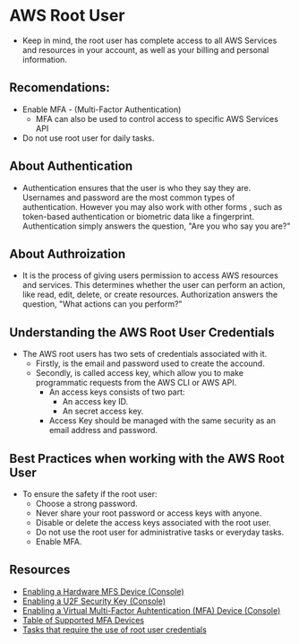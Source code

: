 # AWS Root User

- Keep in mind, the root user has complete access to all AWS Services and resources in your account, as well as your billing and personal information.

## Recomendations:

- Enable MFA - (Multi-Factor Authentication)
  - MFA can also be used to control access to specific AWS Services API
- Do not use root user for daily tasks.

## About Authentication

- Authentication ensures that the user is who they say they are. Usernames and password are the most common types of authentication. However you may also work with other forms , such as token-based authentication or biometric data like a fingerprint. Authentication simply answers the question, "Are you who say you are?"

## About Authroization

- It is the process of giving users permission to access AWS resources and services. This determines whether the user can perform an action, like read, edit, delete, or create resources. Authorization answers the question, "What actions can you perform?"

## Understanding the AWS Root User Credentials

- The AWS root users has two sets of credentials associated with it.
  - Firstly, is the email and password used to create the accound.
  - Secondly, is called access key, which allow you to make programmatic requests from the AWS CLI or AWS API.
    - An access keys consists of two part:
      - An access key ID.
      - An secret access key.
    - Access Key should be managed with the same security as an email address and password.

## Best Practices when working with the AWS Root User

- To ensure the safety if the root user:
  - Choose a strong password.
  - Never share your root password or access keys with anyone.
  - Disable or delete the access keys associated with the root user.
  - Do not use the root user for administrative tasks or everyday tasks.
  - Enable MFA.

## Resources

- [Enabling a Hardware MFS Device (Console)](https://docs.aws.amazon.com/IAM/latest/UserGuide/id_credentials_mfa_enable_physical.html)
- [Enabling a U2F Security Key (Console)](https://docs.aws.amazon.com/IAM/latest/UserGuide/id_credentials_mfa_enable_fido.html)
- [Enabling a Virtual Multi-Factor Auhtentication (MFA) Device (Console)](https://docs.aws.amazon.com/IAM/latest/UserGuide/id_credentials_mfa_enable_virtual.html)
- [Table of Supported MFA Devices](https://aws.amazon.com/iam/features/mfa/)
- [Tasks that require the use of root user credentials](https://docs.aws.amazon.com/IAM/latest/UserGuide/security-creds.html#aws_tasks-that-require-root)
